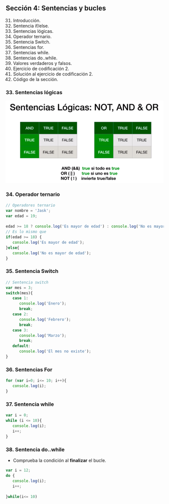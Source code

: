 ## Sección 4: Sentencias y bucles
31. Introducción.
32. Sentencia if/else.
33. Sentencias lógicas.
34. Operador ternario.
35. Sentencia Switch.
36. Sentencias for.
37. Sentencias while.
38. Sentencias do..while.
39. Valores verdaderos y falsos.
40. Ejercicio de codificación 2.
41. Solución al ejercicio de codificación 2.
42. Código de la sección.

### 33. Sentencias lógicas
![Sentencias lógicas](../recursos/33_01.png)

### 34. Operador ternario
```javascript
// Operadores ternario
var nombre = 'Jask';
var edad = 19;

edad >= 18 ? console.log('Es mayor de edad') : console.log('No es mayor de edad');
// Es lo mismo que
if(edad >= 18) {
   console.log('Es mayor de edad'); 
}else{
   console.log('No es mayor de edad');
} 
```

### 35. Sentencia Switch
```javascript
// Sentencia switch
var mes = 3;
switch(mes){
   case 1:
      console.log('Enero');
      break;
   case 2:
      console.log('Febrero');
      break;
   case 3:
      console.log('Marzo');
      break;
   default:
      console.log('El mes no existe');
}
```

### 36. Sentencias For
```javascript
for (var i=0; i<= 10; i++){
   console.log(i);
}
```

### 37. Sentencia while
```javascript
var i = 0;
while (i <= 10){
   console.log(i);
   i++;
}
```

### 38. Sentencia do..while
- Comprueba la condición al **finalizar** el bucle.

```javascript
var i = 12;
do {
   console.log(i);
   i++;

}while(i<= 10)
```